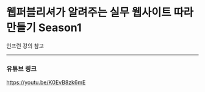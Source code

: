 # 웹퍼블리셔가 알려주는 실무 웹사이트 따라 만들기 Season1

인프런 강의 참고

---
   
### 유튜브 링크   
   
https://youtu.be/K0EvB8zk6mE

